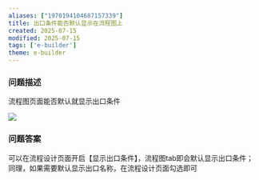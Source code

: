 ```yaml
---
aliases: ["1970194104687157339"]
title: 出口条件能否默认显示在流程图上
created: 2025-07-15
modified: 2025-07-15
tags: ['e-builder']
theme: e-builder
---
```


### 问题描述

流程图页面能否默认就显示出口条件

![](https://myhelpdoc.oss-cn-heyuan.aliyuncs.com/mdimages/762c25d9b3250692b2fe27029263b6c5.jpg)

### 问题答案

可以在流程设计页面开启【显示出口条件】，流程图tab即会默认显示出口条件；同理，如果需要默认显示出口名称，在流程设计页面勾选即可

